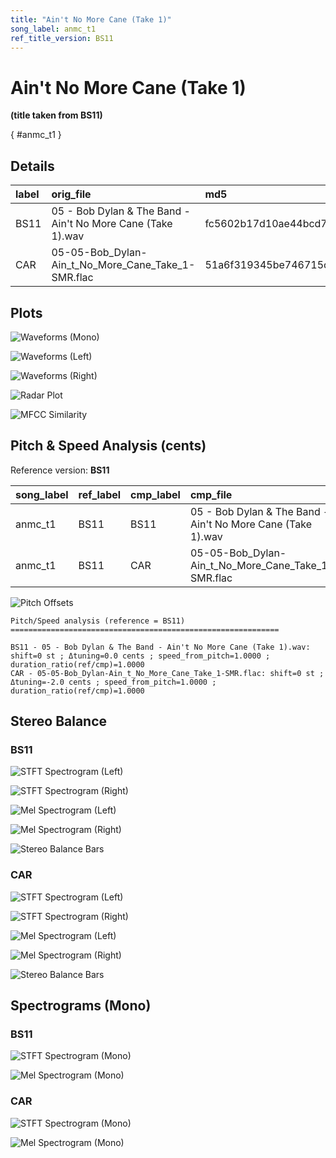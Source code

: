 ```yaml
---
title: "Ain't No More Cane (Take 1)"
song_label: anmc_t1
ref_title_version: BS11
---
```


# Ain't No More Cane (Take 1)

**(title taken from BS11)**

[](){ #anmc_t1 }

## Details

| label   | orig_file                                                   | md5                              |   disc |   track |   duration_sec | duration_fmt   |   loudness |   loudness_left |   loudness_right |   loudness_balance |      rms |   rms_left |   rms_right |   rms_balance |   lr_corr |   spectral_centroid |
|:--------|:------------------------------------------------------------|:---------------------------------|-------:|--------:|---------------:|:---------------|-----------:|----------------:|-----------------:|-------------------:|---------:|-----------:|------------:|--------------:|----------:|--------------------:|
| BS11    | 05 - Bob Dylan & The Band - Ain't No More Cane (Take 1).wav | fc5602b17d10ae44bcd720449b18987f |      5 |       5 |        161.16  | 02:41:160      |   -18.1003 |        -18.5076 |         -17.5802 |          -0.9274   | 0.115651 |   0.111994 |    0.120663 |   -0.00866883 |  0.971149 |             1682.71 |
| CAR     | 05-05-Bob_Dylan-Ain_t_No_More_Cane_Take_1-SMR.flac          | 51a6f319345be746715c211199e958f5 |      5 |       5 |        161.165 | 02:41:165      |   -18.0978 |        -18.5181 |         -17.5749 |          -0.943206 | 0.115652 |   0.111995 |    0.120664 |   -0.00866875 |  0.97115  |             1546.59 |

## Plots
![Waveforms (Mono)](../assets/songs/anmc_t1/anmc_t1-waveforms_Mono.png)

![Waveforms (Left)](../assets/songs/anmc_t1/anmc_t1-waveforms_L.png)

![Waveforms (Right)](../assets/songs/anmc_t1/anmc_t1-waveforms_R.png)

![Radar Plot](../assets/songs/anmc_t1/anmc_t1-radar_plot.png)

![MFCC Similarity](../assets/songs/anmc_t1/anmc_t1-similarity_matrix.png)

## Pitch & Speed Analysis (cents)

Reference version: **BS11**

| song_label   | ref_label   | cmp_label   | cmp_file                                                    |   tuning_cents_cmp |   tuning_cents_ref |   delta_tuning_cents |   semitone_shift_vs_ref |   chroma_similarity |   speed_factor_from_pitch |   duration_ratio_ref_over_cmp |
|:-------------|:------------|:------------|:------------------------------------------------------------|-------------------:|-------------------:|---------------------:|------------------------:|--------------------:|--------------------------:|------------------------------:|
| anmc_t1      | BS11        | BS11        | 05 - Bob Dylan & The Band - Ain't No More Cane (Take 1).wav |                -14 |                -14 |                    0 |                       0 |                   1 |                         1 |                      1        |
| anmc_t1      | BS11        | CAR         | 05-05-Bob_Dylan-Ain_t_No_More_Cane_Take_1-SMR.flac          |                -16 |                -14 |                   -2 |                       0 |                   1 |                         1 |                      0.999967 |

![Pitch Offsets](../assets/songs/anmc_t1/anmc_t1-pitch_offsets.png)

````text
Pitch/Speed analysis (reference = BS11)
============================================================

BS11 - 05 - Bob Dylan & The Band - Ain't No More Cane (Take 1).wav: shift=0 st ; Δtuning=0.0 cents ; speed_from_pitch=1.0000 ; duration_ratio(ref/cmp)=1.0000
CAR - 05-05-Bob_Dylan-Ain_t_No_More_Cane_Take_1-SMR.flac: shift=0 st ; Δtuning=-2.0 cents ; speed_from_pitch=1.0000 ; duration_ratio(ref/cmp)=1.0000

````

## Stereo Balance

### BS11

![STFT Spectrogram (Left)](../assets/songs/anmc_t1/anmc_t1-BS11_spectrogram_L.png)

![STFT Spectrogram (Right)](../assets/songs/anmc_t1/anmc_t1-BS11_spectrogram_R.png)

![Mel Spectrogram (Left)](../assets/songs/anmc_t1/anmc_t1-BS11_melspec_L.png)

![Mel Spectrogram (Right)](../assets/songs/anmc_t1/anmc_t1-BS11_melspec_R.png)

![Stereo Balance Bars](../assets/songs/anmc_t1/anmc_t1-BS11_balance.png)

### CAR

![STFT Spectrogram (Left)](../assets/songs/anmc_t1/anmc_t1-CAR_spectrogram_L.png)

![STFT Spectrogram (Right)](../assets/songs/anmc_t1/anmc_t1-CAR_spectrogram_R.png)

![Mel Spectrogram (Left)](../assets/songs/anmc_t1/anmc_t1-CAR_melspec_L.png)

![Mel Spectrogram (Right)](../assets/songs/anmc_t1/anmc_t1-CAR_melspec_R.png)

![Stereo Balance Bars](../assets/songs/anmc_t1/anmc_t1-CAR_balance.png)

## Spectrograms (Mono)

### BS11

![STFT Spectrogram (Mono)](../assets/songs/anmc_t1/anmc_t1-BS11_spectrogram_Mono.png)

![Mel Spectrogram (Mono)](../assets/songs/anmc_t1/anmc_t1-BS11_melspec_Mono.png)

### CAR

![STFT Spectrogram (Mono)](../assets/songs/anmc_t1/anmc_t1-CAR_spectrogram_Mono.png)

![Mel Spectrogram (Mono)](../assets/songs/anmc_t1/anmc_t1-CAR_melspec_Mono.png)

